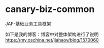 # canary-biz-common
JAF-基础业务工具框架

如下是我的博客：博客中对整体架构进行了说明 https://my.oschina.net/jiahaov/blog/1570060
